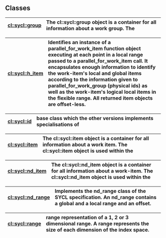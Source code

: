 ## Classes

| [cl::sycl::group](./cl::sycl::group/README.md) | The cl::sycl::group object is a container for all information about a work group. The  |
| :--- | :--- |


| [cl::sycl::h_item](./cl::sycl::h_item/README.md) | Identifies an instance of a parallel_for_work_item function object executing at each point in a local range passed to a parallel_for_work_item call. It encapsulates enough information to identify the work-item's local and global items according to the information given to parallel_for_work_group (physical ids) as well as the work-item's logical local items in the flexible range. All returned item objects are offset-less.  |
| :--- | :--- |


| [cl::sycl::id](./cl::sycl::id/README.md) | base class which the other versions implements specialisations of  |
| :--- | :--- |


| [cl::sycl::item](./cl::sycl::item/README.md) | The cl::sycl::item object is a container for all information about a work item. The cl::sycl::item object is used within the  |
| :--- | :--- |


| [cl::sycl::nd_item](./cl::sycl::nd_item/README.md) | The cl::sycl::nd_item object is a container for all information about a work-item. The cl::sycl::nd_item object is used within the  |
| :--- | :--- |


| [cl::sycl::nd_range](./cl::sycl::nd_range/README.md) | Implements the nd_range class of the SYCL specification. An nd_range contains a global and a local range and an offset.  |
| :--- | :--- |


| [cl::sycl::range](./cl::sycl::range/README.md) | range representation of a 1, 2 or 3 dimensional range. A range represents the size of each dimension of the index space.  |
| :--- | :--- |

